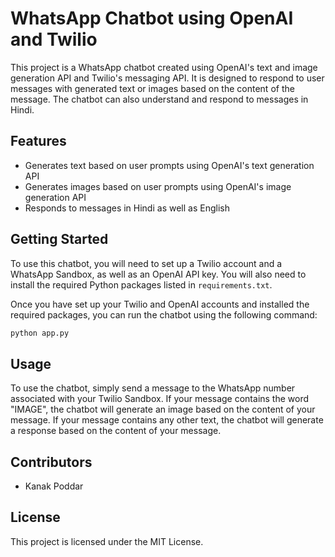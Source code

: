 # WhatsApp Chatbot using OpenAI and Twilio

This project is a WhatsApp chatbot created using OpenAI's text and image generation API and Twilio's messaging API. It is designed to respond to user messages with generated text or images based on the content of the message. The chatbot can also understand and respond to messages in Hindi.

## Features

- Generates text based on user prompts using OpenAI's text generation API
- Generates images based on user prompts using OpenAI's image generation API
- Responds to messages in Hindi as well as English

## Getting Started

To use this chatbot, you will need to set up a Twilio account and a WhatsApp Sandbox, as well as an OpenAI API key. You will also need to install the required Python packages listed in `requirements.txt`.

Once you have set up your Twilio and OpenAI accounts and installed the required packages, you can run the chatbot using the following command:

```bash
python app.py
```
## Usage
To use the chatbot, simply send a message to the WhatsApp number associated with your Twilio Sandbox. If your message contains the word "IMAGE", the chatbot will generate an image based on the content of your message. If your message contains any other text, the chatbot will generate a response based on the content of your message.

## Contributors
- Kanak Poddar

## License
This project is licensed under the MIT License.
